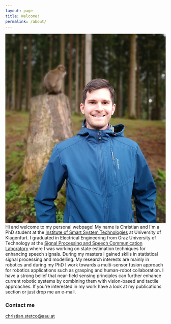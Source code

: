 ```yaml
---
layout: page
title: Welcome!
permalink: /about/
---
```

![alt text](https://github.com/chstetco/chstetco.github.io/blob/master/images/IMG_20191014_191607.jpg "That's me!" ) 
Hi and welcome to my personal webpage! My name is Christian and I'm a PhD student at the [Institute of Smart System Technologies](https://www.aau.at/en/smart-systems-technologies/) at University of Klagenfurt. I graduated in Electrical Engineering from Graz University of Technology at the [Signal Processing and Speech Communication Laboratory](https://www.spsc.tugraz.at/) where I was working on state estimation techniques for enhancing speech signals. During my masters I gained skills in statistical signal processing and modelling. My research interests are mainly in robotics and during my PhD I work towards a multi-sensor fusion approach for robotics applications such as grasping and human-robot collaboration. I have a strong belief that near-field sensing principles can further enhance current robotic systems by combining them with vision-based and tactile approaches. If you're interested in my work have a look at my publications section or just drop me an e-mail.


### Contact me

[christian.stetco@aau.at](mailto:christian.stetco@aau.at)

